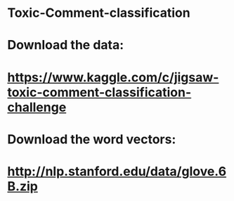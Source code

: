# Toxic-Comment-classification


# Download the data:
# https://www.kaggle.com/c/jigsaw-toxic-comment-classification-challenge

# Download the word vectors:
# http://nlp.stanford.edu/data/glove.6B.zip
